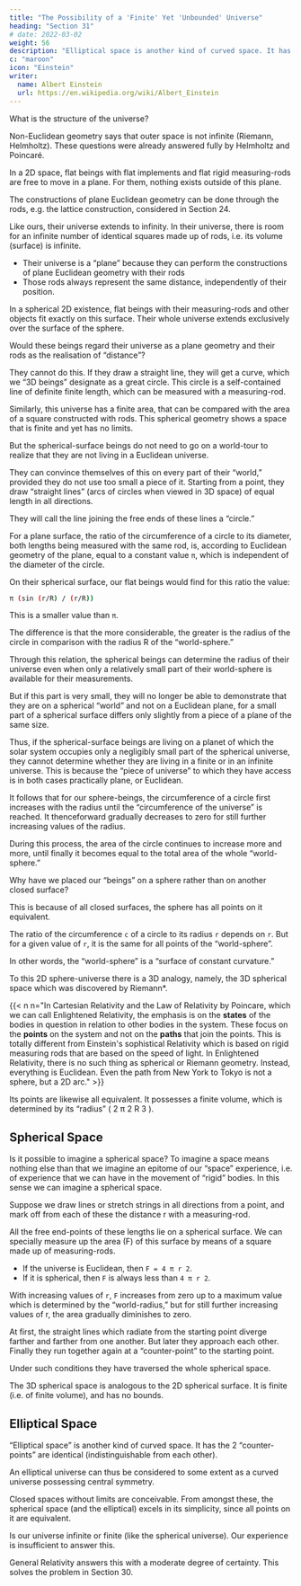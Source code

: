 ```yaml
---
title: "The Possibility of a 'Finite' Yet 'Unbounded' Universe"
heading: "Section 31"
# date: 2022-03-02
weight: 56
description: "Elliptical space is another kind of curved space. It has the two “counter-points” are identical"
c: "maroon"
icon: "Einstein"
writer:
  name: Albert Einstein
  url: https://en.wikipedia.org/wiki/Albert_Einstein
---
```


<!-- Speculations on the structure of the universe also move in another direction. -->


What is the structure of the universe?

Non-Euclidean geometry says that outer space is not infinite <!--  without coming into conflict with the laws of thought or with experience --> (Riemann, Helmholtz). These questions were already answered fully by Helmholtz and Poincaré.

In a 2D space, flat beings with flat implements and flat rigid measuring-rods are free to move in a plane. For them, nothing exists outside of this plane. <!-- =  that which they observe to happen to themselves and to their
flat “things” is the all-inclusive reality of their plane. In particular, --> 

The constructions of plane Euclidean geometry can be done through the rods, e.g. the lattice construction, considered in Section 24.

Like ours, their universe extends to infinity. In their universe, there is room for an infinite number of identical squares made up of rods, i.e. its volume (surface) is infinite. 
- Their universe is a “plane” because they can perform the constructions of plane Euclidean geometry with their rods
- Those rods always represent the same distance, independently of their position.

In a spherical 2D existence, flat beings with their measuring-rods and other objects fit exactly on this surface. Their whole universe extends exclusively over the surface of the sphere. 

Would these beings regard their universe as a plane geometry and their rods <!-- withal --> as the realisation of “distance”? 

They cannot do this. If they draw a straight line, they will get a curve, which we “3D beings” designate as a great circle. This circle is a self-contained line of definite finite length, which can be measured with a measuring-rod. 

Similarly, this universe has a finite area, that can be compared with the area of a square constructed with rods. This spherical geometry shows a space that is <!--  The great charm resulting from this consideration lies in the recognition of the fact that the universe of these beings is --> finite and yet has no limits.

But the spherical-surface beings do not need to go on a world-tour to realize that they are not living in a Euclidean universe.  

They can convince themselves of this on every part of their “world,” provided they do not use too small a piece of it. Starting from a point, they draw “straight lines” (arcs of circles when viewed in 3D space) of equal length in all directions. 

They will call the line joining the free ends of these lines a “circle.” 

For a plane surface, the ratio of the circumference of a circle to its diameter, both lengths being measured with the same rod, is, according to Euclidean geometry of the plane, equal to a constant value `π`, which is independent of the diameter of the circle. 

On their spherical surface, our flat beings would find for this ratio the value:


```bash
π (sin (r/R) / (r/R))
```

This is a smaller value than `π`. 

The difference is that the more considerable, the greater is the radius of the circle in comparison with the radius R of the “world-sphere.” 

Through this relation, the spherical beings can determine the radius of their universe even when only a relatively small part of their world-sphere is available for their measurements.

But if this part is very small, they will no longer be able to demonstrate that they are on a spherical “world” and not on a Euclidean plane, for a small part of a spherical surface differs only slightly from a piece of a plane of the same size.

Thus, if the spherical-surface beings are living on a planet of which the solar system occupies only a negligibly small part of the spherical universe, they cannot determine whether they are living in a finite or in an infinite universe. This is because the “piece of universe” to which they have access is in both cases practically plane, or Euclidean. 

It follows that for our sphere-beings, the circumference of a circle first increases with the radius until the “circumference of the universe” is reached. It thenceforward gradually decreases to zero for still further increasing values of the radius.

During this process, the area of the circle continues to increase more and more, until finally it becomes equal to the total area of the whole “world-sphere.”


Why have we placed our “beings” on a sphere rather than on another closed surface?

This is because of all closed surfaces, the sphere has all points on it equivalent. 

The ratio of the circumference `c` of a circle to its radius `r` depends on `r`. But for a given value of `r`, it is the same for all points of the “world-sphere”.

In other words, the “world-sphere” is a “surface of constant curvature.”

To this 2D sphere-universe there is a 3D analogy, namely, the 3D spherical space which was discovered by Riemann*. 


{{< n n="In Cartesian Relativity and the Law of Relativity by Poincare, which we can call Enlightened Relativity, the emphasis is on the **states** of the bodies in question in relation to other bodies in the system. These focus on the **points** on the system and not on the **paths** that join the points. This is totally different from Einstein's sophistical Relativity which is based on rigid measuring rods that are based on the speed of light. In Enlightened Relativity, there is no such thing as spherical or Riemann geometry. Instead, everything is Euclidean. Even the path from New York to Tokyo is not a sphere, but a 2D arc." >}}


Its points are likewise all equivalent. It possesses a finite volume, which is determined by its “radius” ( 2 π 2 R 3 ). 


## Spherical Space

Is it possible to imagine a spherical space? To imagine a space means nothing else than that we imagine an epitome of our “space” experience, i.e. of experience that we can have in the movement of “rigid” bodies. In this sense we can imagine a spherical space.

Suppose we draw lines or stretch strings in all directions from a point, and mark off from each of these the distance r with a measuring-rod. 

All the free end-points of these lengths lie on a spherical surface. We can specially measure up the area (F) of this surface by means of a square made up of measuring-rods. 

- If the universe is Euclidean, then `F = 4 π r 2`.
- If it is spherical, then `F` is always less than `4 π r 2`.

With increasing values of `r`, `F` increases from zero up to a maximum value which is determined by the “world-radius,” but for still further increasing values of r, the area gradually diminishes to zero. 

At first, the straight lines which radiate from the starting point diverge farther and farther from one another. But later they approach each other. Finally they run together again at a “counter-point” to the starting point.

Under such conditions they have traversed the whole spherical space. 

The 3D spherical space is analogous to the 2D spherical surface. It is finite (i.e. of finite volume), and has no bounds.


## Elliptical Space


“Elliptical space” is another kind of curved space. It has the 2 “counter-points” are identical (indistinguishable from each other).

An elliptical universe can thus be considered to some extent as a curved universe possessing central symmetry.

Closed spaces without limits are conceivable. From amongst these, the spherical space (and the elliptical) excels in its simplicity, since all points on it are equivalent. 

Is our <!-- As a result of this discussion, a most interesting question arises for astronomers and physicists, and that is whether the --> universe infinite or finite (like the  spherical universe). Our experience is insufficient to answer this. 

General Relativity answers this with a moderate degree of certainty. This solves the problem in Section 30.
